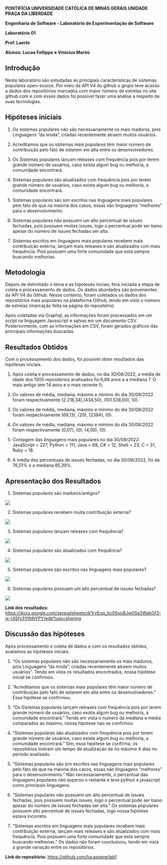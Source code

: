 
**PONTIFÍCIA UNIVERSIDADE CATÓLICA DE MINAS GERAIS UNIDADE PRAÇA DA LIBERDADE**

  

  

**Engenharia de Software - Laboratório de Experimentação de Software**

  

  

**Laboratório 01**

  

  

**Prof. Laerte**

  

  

**Alunos: Lucas Fellippe e Vinícius Marini**

  

  

## Introdução

  

  

Neste laboratório são estudadas as principais características de sistemas populares open-source. Por meio da API V4 do github o grupo teve acesso a dados dos repositórios marcados com maior número de estrelas no site github.com e com esses dados foi possível fazer uma análise a respeito de suas tecnologias.

  

  

## Hipóteses iniciais

  

  

1. Os sistemas populares não são necessariamente os mais maduros, pois Linguagens “da moda”, criadas recentemente atraem muitos usuários.

  

2. Acreditamos que os sistemas mais populares têm maior número de contribuição pelo fato de estarem em alta entre os desenvolvedores.

  

3. Os Sistemas populares lançam releases com frequência pois por terem grande número de usuários, caso exista algum bug ou melhoria, a comunidade encontrará.

  

4. Sistemas populares são atualizados com frequência pois por terem grande número de usuários, caso exista algum bug ou melhoria, a comunidade encontrará.

  

5. Sistemas populares são sim escritos nas linguagens mais populares pelo fato de que na maioria dos casos, essas são linguagens “melhores” para o desenvolvimento.

  

6. Sistemas populares não possuem um alto percentual de issues fechadas, pois possuem muitas issues, logo o percentual pode ser baixo apesar do número de issues fechadas ser alta.

  

7. Sistemas escritos em linguagens mais populares recebem mais contribuição externa, lançam mais releases e são atualizados com mais frequência. Pois possuem uma forte comunidade que está sempre buscando melhorias.

  

  

## Metodologia

  

  

Depois de delimitado o tema e as hipóteses inicias, fora iniciada a etapa de coleta e processamento de dados. Os dados abordados são provenientes da API V4 do Github. Nesse contexto, foram coletados os dados dos repositórios mais populares na plataforma Github, tendo em vista o número de estrelas (marcação feita na página do repositório).

  

  

Após coletadas via Graphql, as informações foram processados em um script na linguagem Javascript e salvas em um documento CSV. Posteriormente, com as informações em CSV, foram gerados gráficos das principais informações buscadas.

  

  

## Resultados Obtidos

  

  

Com o processamento dos dados, foi possível obter resultados das hipóteses iniciais.

  

  

1. Após coleta e processamento de dados, no dia 30/08/2022, a média de idade dos 1000 repositórios analisados foi 6,66 anos e a mediana 7. O mais antigo tem 14 anos e o mais recente 0;

  

2. Os valores de média, mediana, máximo e mínimo do dia 30/08/2022 foram respectivamente (2.218,34),(434,50), (101.538,00), (0).

  

3. Os valores de média, mediana, máximo e mínimo do dia 30/08/2022 foram respectivamente (69,13), (20), (2384), (0).

  

4. Os valores de média, mediana, máximo e mínimo do dia 30/08/2022 foram respectivamente (0,07), (0), (4,00), (0).

  

5. Contagem das linguagens mais populares no dia 30/08/2022: JavaScript = 227, Python = 111, Java = 68, C# = 12, Shell = 23, C = 31, Ruby = 18.

  

6. A média dos percentuais de issues fechadas, no dia 30/08/2022, foi de 76,51% e a mediana 85,39%.

  

## Apresentação dos Resultados

  

  

1. Sistemas populares são maduros/antigos?

  

  

![](https://lh6.googleusercontent.com/ftuu1rOZWvyr1fZ6YKpjm1hqt4F1q9SJuhhuyv5okX7O1PoRvEw8yTEHnLnuHJO5I-Ko3F8jcj4iJ7fLZQMKDf1lA-L2VcCCqCZCOSXkmavXIwrdV6_5I0GDW2TdpGazIV1fVHMf4fkoBkXKtAYlFTU)

  

2. Sistemas populares recebem muita contribuição externa?

![](https://lh6.googleusercontent.com/KrCYO70J4nt81pnARlU5x-G63WzaLRIgr75i1dKlU8svcL3rQCTrpmt1YoJdGMD13BeoJ8gsZ5modXc3U8WOiw5puU8028Isg86QSIwYXxrUgLXI-3EtKYp8eUKMfuhVd49U1Ki-uxMc51VfdmzoqnI)

  

3. Sistemas populares lançam releases com frequência?

![](https://lh5.googleusercontent.com/Uz5eZKFJ-Tmg_4KaUvffzjI5Pq-WIkHpXHweyJMPIS-4a0O1cB3sx_-yNO9_I77JXxOOcww71nPWljrv8vm9jq-0XlUNXT8tadZ6KkIjY_N-EBhP2GihQmNQNLykzEzRC7uZ0vY3QAjU1WWH0fT2dIA)

4. Sistemas populares são atualizados com frequência?

![](https://lh4.googleusercontent.com/G5lA2wgXW1lMvieoUFfkfeeNgLtv4ZJxGs8TC9U3546du_ImqIDIs_JiN7vZkAWjMdgUfbUADPey6vpNnm5wlOmuTo2icXlwBGKIkKk4OfcTYl_oZuE6Ka9OUYAG4f0kSCE-Deqn1wzec6G4RXoClXc)

  

5. Sistemas populares são escritos nas linguagens mais populares?

![](https://lh4.googleusercontent.com/ahdDBZXx_aNljdwRIr7BBplcI10lSHhP-bw8n9UYnxjBf1yepwogg24LrPI6_SyMOmxXGQ9YWCYXH7xoInsHACxPLr8aL1rIHYXKFyYtrLKtLuWADKayYSVWG5NOSQqn96rAYHiI0_Y2LlSC2WwWA4E)

  

6. Sistemas populares possuem um alto percentual de issues fechadas?

  

![](https://lh6.googleusercontent.com/BMsjWywh84MqWffbabC2bPErjr9Vb760NJptApD4Dw5vl2uyyPE_fvndOWftJJDwyooLXA31KlwidSRyd8nKu3XkEa2cMitIXw_i3LtsR5dBSJbLSMHQZtwacnZXAHLc60YGNRWpNuT1kzPWuAQbLNr5BwETaPoT1ndK1tpWZJrilKnWHuB5exqdHg)

  

**Link dos resultados:** https://docs.google.com/spreadsheets/d/1rvEqq_hc0SyoBJw0Se2WahGf3-ix-UISfy3YlfdhYPY/edit?usp=sharing

  

  

## Discussão das hipóteses

  

  

Após processamento e coleta de dados e com os resultados obtidos, avaliamos as hipóteses iniciais.

  

  

1. “Os sistemas populares não são necessariamente os mais maduros, pois Linguagens “da moda”, criadas recentemente atraem muitos usuários”. Tendo em vista os resultados encontrados, nossa hipótese inicial se confirmou.

  

  

2. “Acreditamos que os sistemas mais populares têm maior número de contribuição pelo fato de estarem em alta entre os desenvolvedores.” Essa hipótese se confirmou. 

  

  

3. “Os Sistemas populares lançam releases com frequência pois por terem grande número de usuários, caso exista algum bug ou melhoria, a comunidade encontrará.” Tendo em vista o numero da mediana e média comparados ao maximo, nossa hipotese nao se confirmou 

  

  

4. “Sistemas populares são atualizados com frequência pois por terem grande número de usuários, caso exista algum bug ou melhoria, a comunidade encontrará.” Sim, essa hipótese se confirma, os repositórios tiveram um tempo de atualização de no máximo 4 dias no período analisado.

  

  

5. “Sistemas populares são sim escritos nas linguagens mais populares pelo fato de que na maioria dos casos, essas são linguagens “melhores” para o desenvolvimento.” Não necessariamente, o percentual das linguagens populares não superou o restante e teve python e javascript como principais linguagens.

  

  

6. “Sistemas populares não possuem um alto percentual de issues fechadas, pois possuem muitas issues, logo o percentual pode ser baixo apesar do número de issues fechadas ser alta.” Os sistemas populares possuem alto percentual de issues fechadas, logo nossa hipótese estava incorreta.

  

  

7. “Sistemas escritos em linguagens mais populares recebem mais contribuição externa, lançam mais releases e são atualizados com mais frequência. Pois possuem uma forte comunidade que está sempre buscando melhorias.” Os dados não foram conclusivos, tendo em vista a grande variação entre os repositórios.

  

  

**Link do repositório:** https://github.com/lucaspere/lab1
